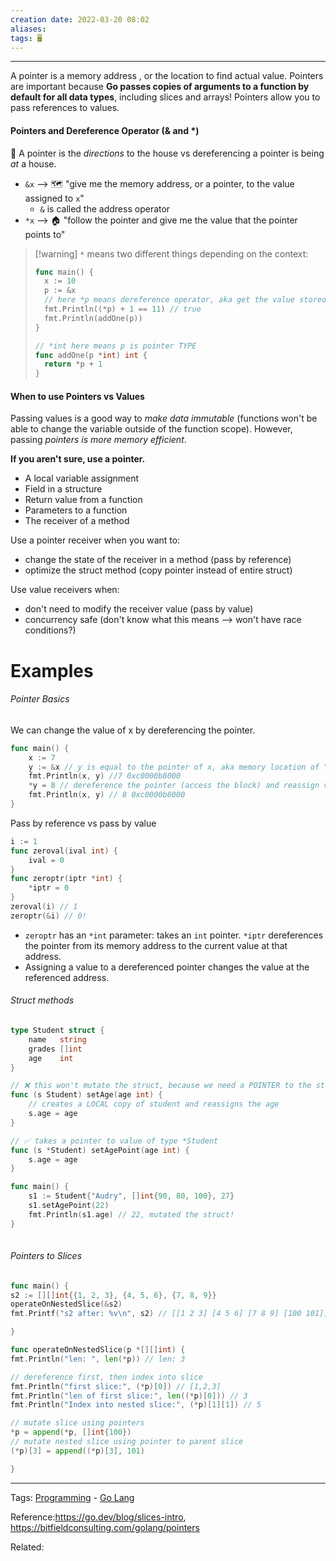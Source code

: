 ```yaml
---
creation date: 2022-03-20 08:02
aliases: 
tags: 🖥️
---
```

---
A pointer is a memory address , or the location to find actual value. Pointers are important because **Go passes copies of arguments to a function by default for all data types**, including slices and arrays! Pointers allow you to pass references to values.

#### Pointers and Dereference Operator (& and \*)
🧠 A pointer is the *directions* to the house vs dereferencing a pointer is being *at* a house. 
- `&x` --> 🗺️ "give me the memory address, or a pointer, to the value assigned to `x`"
	- `&` is called the address operator
- `*x` --> 🏠 "follow the pointer and give me the value that the pointer points to"

> [!warning]  `*` means two different things depending on the context:
> ```go
> func main() {
> 	x := 10
> 	p := &x
> 	// here *p means dereference operator, aka get the value stored at memory location p
> 	fmt.Println((*p) + 1 == 11) // true
> 	fmt.Println(addOne(p))
> }
> 
> // *int here means p is pointer TYPE
> func addOne(p *int) int {
> 	return *p + 1
> }
> ```
> 

#### When to use Pointers vs Values
Passing values is a good way to *make data immutable* (functions won't be able to change the variable outside of the function scope). However, passing *pointers is more memory efficient*.

**If you aren't sure, use a pointer.** 
- A local variable assignment
- Field in a structure
- Return value from a function
- Parameters to a function
- The receiver of a method

Use a pointer receiver when you want to:
- change the state of the receiver in a method (pass by reference)
- optimize the struct method (copy pointer instead of entire struct)

Use value receivers when:
- don't need to modify the receiver value (pass by value)
- concurrency safe (don't know what this means --> won't have race conditions?)

# Examples
###### Pointer Basics
We can change the value of x by dereferencing the pointer. 
```go
func main() {
	x := 7
	y := &x // y is equal to the pointer of x, aka memory location of "7"
	fmt.Println(x, y) //7 0xc0000b8000
	*y = 8 // dereference the pointer (access the block) and reassign value
	fmt.Println(x, y) // 8 0xc0000b8000
}
```

Pass by reference vs pass by value
```go
i := 1
func zeroval(ival int) {
    ival = 0
}
func zeroptr(iptr *int) {
    *iptr = 0
}
zeroval(i) // 1
zeroptr(&i) // 0!
```
- `zeroptr` has an `*int` parameter: takes an `int` pointer. `*iptr` dereferences the pointer from its memory address to the current value at that address. 
- Assigning a value to a dereferenced pointer changes the value at the referenced address.

###### Struct methods
```go
type Student struct {
	name   string
	grades []int
	age    int
}

// ❌ this won't mutate the struct, because we need a POINTER to the student struct to mutate its properties
func (s Student) setAge(age int) {
	// creates a LOCAL copy of student and reassigns the age
	s.age = age
}

// ✅ takes a pointer to value of type *Student
func (s *Student) setAgePoint(age int) {
	s.age = age
}

func main() {
	s1 := Student{"Audry", []int{90, 80, 100}, 27}
	s1.setAgePoint(22)
	fmt.Println(s1.age) // 22, mutated the struct!
}
	
```
###### Pointers to Slices
```go
func main() {
s2 := [][]int{{1, 2, 3}, {4, 5, 6}, {7, 8, 9}}
operateOnNestedSlice(&s2)
fmt.Printf("s2 after: %v\n", s2) // [[1 2 3] [4 5 6] [7 8 9] [100 101]]

}

func operateOnNestedSlice(p *[][]int) {
fmt.Println("len: ", len(*p)) // len: 3

// dereference first, then index into slice
fmt.Println("first slice:", (*p)[0]) // [1,2,3]
fmt.Println("len of first slice:", len((*p)[0])) // 3
fmt.Println("Index into nested slice:", (*p)[1][1]) // 5

// mutate slice using pointers
*p = append(*p, []int{100})
// mutate nested slice using pointer to parent slice
(*p)[3] = append((*p)[3], 101)

}
```

---
Tags: [Programming](Programming.md) - [Go Lang](./Go%20Lang.md) 

Reference:https://go.dev/blog/slices-intro, https://bitfieldconsulting.com/golang/pointers

Related: 